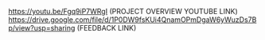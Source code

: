 https://youtu.be/Fgq9iP7WRgI (PROJECT OVERVIEW YOUTUBE LINK)
https://drive.google.com/file/d/1P0DW9fsKUi4QnamOPmDgaW6yWuzDs7Bp/view?usp=sharing (FEEDBACK LINK)
